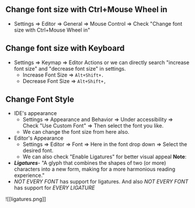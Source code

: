 ## Change font size with Ctrl+Mouse Wheel in
- Settings => Editor => General => Mouse Control => Check "Change font size with Ctrl+Mouse Wheel in"
## Change font size with Keyboard
- Settings => Keymap => Editor Actions or we can directly search "increase font size"  and "decrease font size" in settings.
	- Increase Font Size => `Alt+Shift+.`
	- Decrease Font Size => `Alt+Shift+,`
## Change Font Style
- IDE's appearance
	- Settings => Appearance and Behavior => Under accessibility => Check "Use Custom Font" => Then select the font you like.
	- We can change the font size from here also.
- Editor's Appearance
	- Settings => Editor => Font => Here in the font drop down => Select the desired font.
	- We can also check "Enable Ligatures" for better visual appeal
**Note**: 
- ***Ligatures***- "A glyph that combines the shapes of two (or more) characters into a new form, making for a more harmonious reading experience."
- *NOT EVERY FONT* has support for ligatures. And also *NOT EVERY FONT* has support for *EVERY LIGATURE*

![[ligatures.png]]